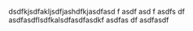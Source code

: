 dsdfkjsdfakljsdfjashdfkjasdfasd
f
asdf
asd
f
asdfs
df
asdfasdflsdfkalsdfasdfasdkf
asdfas
df
asdfasdf
